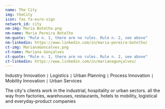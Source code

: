 ```yaml
---
name: The City
img: theCity
icon: fas fa-euro-sign
network_id: city
nm-img: Maria Botelho.png
nm-name: Maria Pereira Botelho
nm-quote: "Rule n. 1, there are no rules. Rule n. 2, see above"
nm-linkedin: https://www.linkedin.com/in/maria-pereira-botelho/
ct-img: MarianaGoncalves.png
ct-name: Mariana Gonçalves
ct-quote: "Rule n. 1, there are no rules. Rule n. 2, see above"
ct-linkedin: https://www.linkedin.com/in/marianagonçalves/
---
```


Industry Innovation <code>&#124;</code> Logistics <code>&#124;</code> Urban Planning <code>&#124;</code> Process Innovation <code>&#124;</code> Mobility Innovation <code>&#124;</code> Urban Services

The city's clients work in the industrial, hospitality or urban sectors. all the way from factories, warehouses, restaurants, hotels to mobility, logistical and everyday-product companies